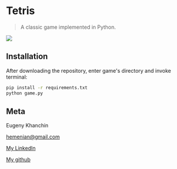 # Tetris
> A classic game implemented in Python. 

![](gameplay.gif)

## Installation

After downloading the repository, enter game's directory and invoke terminal:

```sh
pip install -r requirements.txt
python game.py
```

## Meta

Eugeny Khanchin

hemenian@gmail.com

[My LinkedIn](https://www.linkedin.com/in/eugenykhanchin/)

[My github](https://github.com/eKhanchin/)


